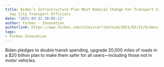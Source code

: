 ```yaml
---
title: Biden’s Infrastructure Plan Most Radical Change For Transport Since 1950s,
  Say City Transport Officials
date: "2021-03-31 20:05:12"
author: Forbes - Innovation
authorlink: https://www.forbes.com/sites/carltonreid/2021/03/31/bidens-infrastructure-plan-most-radical-change-for-transport-since-creation-of-interstate-highways-say-city-transport-officials/
tags:
- Forbes-Innovation
---
```

Biden pledges to double transit spending, upgrade 20,000 miles of roads in a $20 billion plan to make them safer for all users—including those not in motor vehicles.